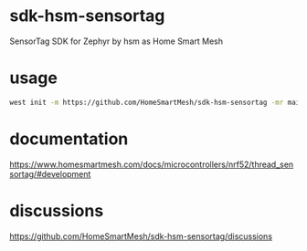 # sdk-hsm-sensortag
SensorTag SDK for Zephyr by hsm as Home Smart Mesh

# usage
```bash
west init -m https://github.com/HomeSmartMesh/sdk-hsm-sensortag -mr main
```
# documentation
https://www.homesmartmesh.com/docs/microcontrollers/nrf52/thread_sensortag/#development

# discussions
https://github.com/HomeSmartMesh/sdk-hsm-sensortag/discussions
